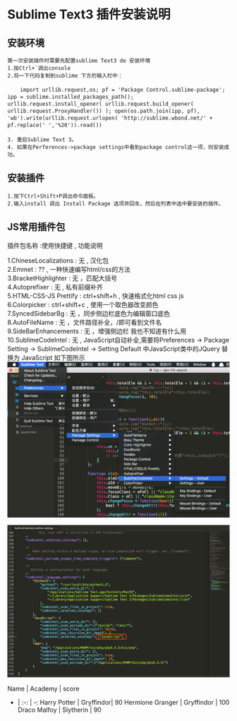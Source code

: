# Sublime Text3 插件安装说明

## 安装环境
	第一次安装插件时需要先配置sublime Text3 de 安装环境
	1.按Ctrl+`调出console
	2.将一下代码复制到sublime 下方的输入栏中：

		import urllib.request,os; pf = 'Package Control.sublime-package'; ipp = sublime.installed_packages_path(); urllib.request.install_opener( urllib.request.build_opener( urllib.request.ProxyHandler()) ); open(os.path.join(ipp, pf), 'wb').write(urllib.request.urlopen( 'http://sublime.wbond.net/' + pf.replace(' ','%20')).read())

	3. 重启Sublime Text 3。
	4. 如果在Perferences->package settings中看到package control这一项，则安装成功。

## 安装插件
	1.按下Ctrl+Shift+P调出命令面板。
	2.输入install 调出 Install Package 选项并回车，然后在列表中选中要安装的插件。

## JS常用插件包

插件包名称 :使用快捷键 , 功能说明 

1.ChineseLocalizations : 无        , 汉化包  
2.Emmet                : ?? , 一种快速编写html/css的方法  
3.BracketHighlighter   : 无 ，匹配大括号  
4.Autoprefixer         : 无 , 私有前缀补齐  
5.HTML-CSS-JS Prettify : ctrl+shift+h , 快速格式化html css js  
6.Colorpicker          : ctrl+shift+c , 使用一个取色器改变颜色  
7.SyncedSidebarBg      : 无 ，同步侧边栏底色为编辑窗口底色  
8.AutoFileName         : 无 ，文件路径补全，/即可看到文件名  
9.SideBarEnhancements  : 无 ，增强侧边栏 我也不知道有什么用  
10.SublimeCodeIntel    : 无 , JavaScript自动补全,需要将Preferences -> Package Setting -> SublimeCodeIntel -> Setting Default  中JavaScript类中的JQuery 替换为 JavaScript 如下图所示
![JS配置图1](./IMG/Sublime_2018022501.png)

![JS配置图2](./IMG/Sublime_2018022502.png)




Name | Academy | score 
- | :-: | -: 
Harry Potter | Gryffindor| 90 
Hermione Granger | Gryffindor | 100 
Draco Malfoy | Slytherin | 90